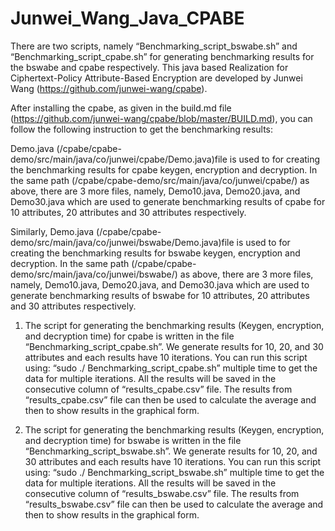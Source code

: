 # Junwei_Wang_Java_CPABE

There are two scripts, namely “Benchmarking_script_bswabe.sh” and “Benchmarking_script_cpabe.sh” for generating benchmarking results for the bswabe and cpabe respectively.  This java based Realization for Ciphertext-Policy Attribute-Based Encryption are developed by Junwei Wang (https://github.com/junwei-wang/cpabe).

After installing the cpabe, as given in the build.md file (https://github.com/junwei-wang/cpabe/blob/master/BUILD.md), you can follow the following instruction to get the benchmarking results:

Demo.java (/cpabe/cpabe-demo/src/main/java/co/junwei/cpabe/Demo.java)file is used to for creating the benchmarking results for cpabe keygen, encryption and decryption. In the same path (/cpabe/cpabe-demo/src/main/java/co/junwei/cpabe/) as above, there are 3 more files, namely, Demo10.java, Demo20.java,  and Demo30.java which are used to generate benchmarking results of cpabe for 10 attributes, 20 attributes and 30 attributes respectively.

Similarly, Demo.java (/cpabe/cpabe-demo/src/main/java/co/junwei/bswabe/Demo.java)file is used to for creating the benchmarking results for bswabe keygen, encryption and decryption. In the same path (/cpabe/cpabe-demo/src/main/java/co/junwei/bswabe/) as above, there are 3 more files, namely, Demo10.java, Demo20.java,  and Demo30.java which are used to generate benchmarking results of bswabe for 10 attributes, 20 attributes and 30 attributes respectively.

1. The script for generating the benchmarking results (Keygen, encryption, and decryption time) for cpabe is written in the file “Benchmarking_script_cpabe.sh”. We generate results for 10, 20, and 30 attributes and each results have 10 iterations. You can run this script using: “sudo ./ Benchmarking_script_cpabe.sh” multiple time to get the data for multiple iterations. All the results will be saved in the consecutive column of “results_cpabe.csv” file. The results from “results_cpabe.csv” file can then be used to calculate the average and then to show results in the graphical form.

2. The script for generating the benchmarking results (Keygen, encryption, and decryption time) for bswabe is written in the file “Benchmarking_script_bswabe.sh”. We generate results for 10, 20, and 30 attributes and each results have 10 iterations. You can run this script using: “sudo ./ Benchmarking_script_bswabe.sh” multiple time to get the data for multiple iterations. All the results will be saved in the consecutive column of “results_bswabe.csv” file. The results from “results_bswabe.csv” file can then be used to calculate the average and then to show results in the graphical form.



